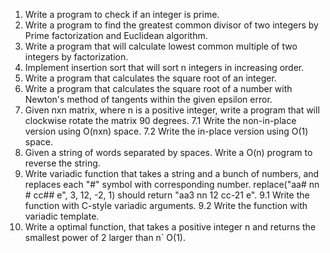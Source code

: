 1. Write a program to check if an integer is prime.
2. Write a program to find the greatest common divisor of two integers by Prime factorization and Euclidean algorithm.
3. Write a program that will calculate lowest common multiple of two integers by factorization.
4. Implement insertion sort that will sort n integers in increasing order.
5. Write a program that calculates the square root of an integer.
6. Write a program that calculates the square root of a number with Newton's method of tangents within the given epsilon error.
7. Given nxn matrix, where n is a positive integer, write a program that will clockwise rotate the matrix 90 degrees.
    7.1 Write the non-in-place version using O(nxn) space.
    7.2 Write the in-place version using O(1) space.
8. Given a string of words separated by spaces. Write a O(n) program to reverse the string.
9. Write variadic function that takes a string and a bunch of numbers, and replaces each "#" symbol with corresponding number.
    replace("aa# nn # cc## e", 3, 12, -2, 1) should return "aa3 nn 12 cc-21 e".
    9.1 Write the function with C-style variadic arguments.
    9.2 Write the function with variadic template.
10. Write a optimal function, that takes a positive integer n and returns the smallest power of 2 larger than n` O(1).
    
